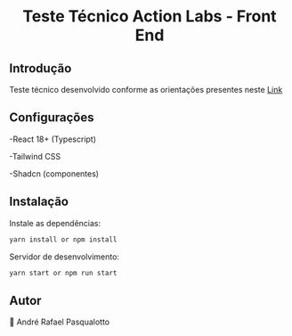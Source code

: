 <h1 align="center">Teste Técnico Action Labs - Front End </h1>

## Introdução

Teste técnico desenvolvido conforme as orientações presentes neste [Link](https://docs.google.com/document/d/1wOhhHbaWPa8yAhz4XcqPTl4GOvsffYrWrUI2dkCp6vk/edit#heading=h.ale3ahkp0cxn)
## Configurações

-React 18+ (Typescript)

-Tailwind CSS

-Shadcn (componentes)


## Instalação

Instale as dependências:

```sh
yarn install or npm install
```

Servidor de desenvolvimento:

```sh
yarn start or npm run start
```


## Autor

👤 André Rafael Pasqualotto
